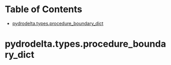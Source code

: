 # Table of Contents

* [pydrodelta.types.procedure\_boundary\_dict](#pydrodelta.types.procedure_boundary_dict)

<a id="pydrodelta.types.procedure_boundary_dict"></a>

# pydrodelta.types.procedure\_boundary\_dict

